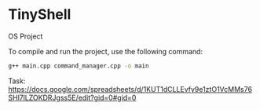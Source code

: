 # TinyShell
OS Project

To compile and run the project, use the following command:

```sh
g++ main.cpp command_manager.cpp -o main
```

Task: https://docs.google.com/spreadsheets/d/1KUT1dCLLEvfy9e1ztO1VcMMs76SHl7lLZOKDRJgss5E/edit?gid=0#gid=0
